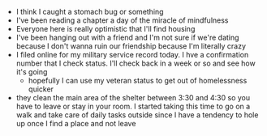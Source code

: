 *   I think I caught a stomach bug or something
*   I've been reading a chapter a day of the miracle of mindfulness
*   Everyone here is really optimistic that I'll find housing
*   I've been hanging out with a friend and I'm not sure if we're dating because I don't wanna ruin our friendship because I'm literally crazy
*   I filed online for my military service record today. I hve a confirmation number that I check status. I'll check back in a week or so and see how it's going
    *   hopefully I can use my veteran status to get out of homelessness quicker
*   they clean the main area of the shelter between 3:30 and 4:30 so you have to leave or stay in your room. I started taking this time to go on a walk and take care of daily tasks outside since I have a tendency to hole up once I find a place and not leave